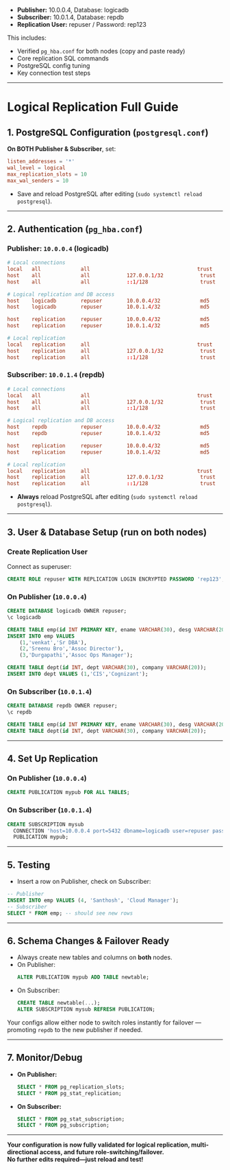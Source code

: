 

- **Publisher:** 10.0.0.4, Database: logicadb
- **Subscriber:** 10.0.1.4, Database: repdb
- **Replication User:** repuser / Password: rep123

This includes: 
- Verified `pg_hba.conf` for both nodes (copy and paste ready)
- Core replication SQL commands
- PostgreSQL config tuning
- Key connection test steps

***

# Logical Replication Full Guide

## 1. PostgreSQL Configuration (`postgresql.conf`)

**On BOTH Publisher & Subscriber**, set:
```conf
listen_addresses = '*'
wal_level = logical
max_replication_slots = 10
max_wal_senders = 10
```
- Save and reload PostgreSQL after editing (`sudo systemctl reload postgresql`).

***

## 2. Authentication (`pg_hba.conf`)

### Publisher: `10.0.0.4` (**logicadb**)

```conf
# Local connections
local   all             all                                   trust
host    all             all            127.0.0.1/32            trust
host    all             all            ::1/128                 trust

# Logical replication and DB access
host    logicadb        repuser        10.0.0.4/32             md5
host    logicadb        repuser        10.0.1.4/32             md5

host    replication     repuser        10.0.0.4/32             md5
host    replication     repuser        10.0.1.4/32             md5

# Local replication
local   replication     all                                   trust
host    replication     all            127.0.0.1/32            trust
host    replication     all            ::1/128                 trust
```

### Subscriber: `10.0.1.4` (**repdb**)

```conf
# Local connections
local   all             all                                   trust
host    all             all            127.0.0.1/32            trust
host    all             all            ::1/128                 trust

# Logical replication and DB access
host    repdb           repuser        10.0.0.4/32             md5
host    repdb           repuser        10.0.1.4/32             md5

host    replication     repuser        10.0.0.4/32             md5
host    replication     repuser        10.0.1.4/32             md5

# Local replication
local   replication     all                                   trust
host    replication     all            127.0.0.1/32            trust
host    replication     all            ::1/128                 trust
```
- **Always** reload PostgreSQL after editing (`sudo systemctl reload postgresql`).

***

## 3. User & Database Setup (run on both nodes)

### Create Replication User

Connect as superuser:
```sql
CREATE ROLE repuser WITH REPLICATION LOGIN ENCRYPTED PASSWORD 'rep123';
```

### On Publisher (`10.0.0.4`)
```sql
CREATE DATABASE logicadb OWNER repuser;
\c logicadb

CREATE TABLE emp(id INT PRIMARY KEY, ename VARCHAR(30), desg VARCHAR(20));
INSERT INTO emp VALUES
    (1,'venkat','Sr DBA'),
    (2,'Sreenu Bro','Assoc Director'),
    (3,'Durgapathi','Assoc Ops Manager');

CREATE TABLE dept(id INT, dept VARCHAR(30), company VARCHAR(20));
INSERT INTO dept VALUES (1,'CIS','Cognizant');
```

### On Subscriber (`10.0.1.4`)
```sql
CREATE DATABASE repdb OWNER repuser;
\c repdb

CREATE TABLE emp(id INT PRIMARY KEY, ename VARCHAR(30), desg VARCHAR(20));
CREATE TABLE dept(id INT, dept VARCHAR(30), company VARCHAR(20));
```

***

## 4. Set Up Replication

### On Publisher (`10.0.0.4`)
```sql
CREATE PUBLICATION mypub FOR ALL TABLES;
```

### On Subscriber (`10.0.1.4`)
```sql
CREATE SUBSCRIPTION mysub
  CONNECTION 'host=10.0.0.4 port=5432 dbname=logicadb user=repuser password=rep123'
  PUBLICATION mypub;
```

***

## 5. Testing

- Insert a row on Publisher, check on Subscriber:
```sql
-- Publisher
INSERT INTO emp VALUES (4, 'Santhosh', 'Cloud Manager');
-- Subscriber
SELECT * FROM emp; -- should see new rows
```

***

## 6. Schema Changes & Failover Ready

- Always create new tables and columns on **both** nodes.
- On Publisher:
  ```sql
  ALTER PUBLICATION mypub ADD TABLE newtable;
  ```
- On Subscriber:
  ```sql
  CREATE TABLE newtable(...);
  ALTER SUBSCRIPTION mysub REFRESH PUBLICATION;
  ```

Your configs allow either node to switch roles instantly for failover — promoting `repdb` to the new publisher if needed.

***

## 7. Monitor/Debug

- **On Publisher:**
  ```sql
  SELECT * FROM pg_replication_slots;
  SELECT * FROM pg_stat_replication;
  ```
- **On Subscriber:**
  ```sql
  SELECT * FROM pg_stat_subscription;
  SELECT * FROM pg_subscription;
  ```

***

**Your configuration is now fully validated for logical replication, multi-directional access, and future role-switching/failover.  
No further edits required—just reload and test!**

